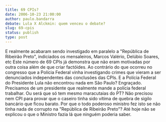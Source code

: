 ```yaml
---
title: 69 CPIs?
date: 2006-10-23 21:00:00
author: paulo.bandarra
debate: Lula X Alckmin: quem venceu o debate?
slug: 69-cpis
status: publish 
type: post
---
```


E realmente acabaram sendo investigado em paralelo a "República de Ribeirão Preto", indiciados os mensaleiros, Marcos Valério, Delúbio Soares, etc Este número de 69 CPIs já demonstra que não eram motivadas por outra coisa além de que criar factóides. Ao contrário do que ocorreu no congresso que a Polícia Federal vinha investigando crimes que vieram a ser denunciados independentes das conclusões das CPIs. E a Polícia Federal do Presidente Lula não encontrou nada em São Paulo? Engraçado. Precisamos de um presidente que realmente mande a polícia federal trabalhar. Ou será que só tem mesmo maracutaias do PT? Não precisou nem CPI para provar que o caseiro tinha sido vítima de quebra de sigilo bancário que ficou barato. Por que o todo poderoso ministro fez isto se não tinha nada de corrupto na "República de Ribeirão Preto"? Até hoje não se explicou o que o Ministro fazia lá que ninguém poderia saber.

